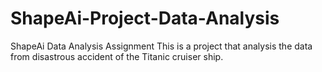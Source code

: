 # ShapeAi-Project-Data-Analysis
ShapeAi Data Analysis Assignment
This is a project that analysis the data from disastrous accident of the Titanic cruiser ship.
